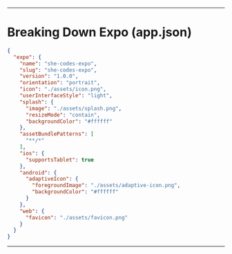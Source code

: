 
---

# Breaking Down Expo (app.json)

```json
{
  "expo": {
    "name": "she-codes-expo",
    "slug": "she-codes-expo",
    "version": "1.0.0",
    "orientation": "portrait",
    "icon": "./assets/icon.png",
    "userInterfaceStyle": "light",
    "splash": {
      "image": "./assets/splash.png",
      "resizeMode": "contain",
      "backgroundColor": "#ffffff"
    },
    "assetBundlePatterns": [
      "**/*"
    ],
    "ios": {
      "supportsTablet": true
    },
    "android": {
      "adaptiveIcon": {
        "foregroundImage": "./assets/adaptive-icon.png",
        "backgroundColor": "#ffffff"
      }
    },
    "web": {
      "favicon": "./assets/favicon.png"
    }
  }
}

```
<!--
General Config:
- name & slug: The display name and the URL-friendly identifier of your app.
- version: The version number of your app.
- orientation: Specifies whether the app should be in portrait or landscape mode.
- icon: The app icon to be displayed on the home screen.
- userInterfaceStyle: Defines if the app should use a light or dark theme.

Splash Screen:
- Configures the splash screen that displays when the app launches.

Asset Patterns:
- Determines which assets should be bundled with the build.

Platform Specific Settings:
iOS:
- supportsTablet: Indicates whether your app is optimized for tablets.
Android:
- adaptiveIcon: Configuration for the adaptive icons on Android Oreo and above.
Web:
- favicon: Icon for browsers when your app is accessed on the web.
-->
---